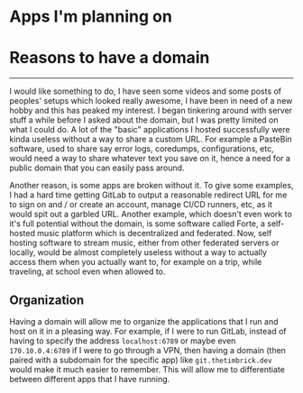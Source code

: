 # Apps I'm planning on 
# Reasons to have a domain
---
I would like something to do, I have seen some videos and some posts of peoples' setups which looked really awesome, I have been in need of a new hobby and this has peaked my interest. I began tinkering around with server stuff a while before I asked about the domain, but I was pretty limited on what I could do. A lot of the "basic" applications I hosted successfully were kinda useless without a way to share a custom URL. For example a PasteBin software, used to share say error logs, coredumps, configurations, etc, would need a way to share whatever text you save on it, hence a need for a public domain that you can easily pass around. 

Another reason, is some apps are broken without it. To give some examples, I had a hard time getting GitLab to output a reasonable redirect URL for me to sign on and / or create an account, manage CI/CD runners, etc, as it would spit out a garbled URL. Another example, which doesn't even work to it's full potential without the domain, is some software called Forte, a self-hosted music platform which is decentralized and federated. Now, self hosting software to stream music, either from other federated servers or locally, would be almost completely useless without a way to actually access them when you actually want to, for example on a trip, while traveling, at school even when allowed to.

## Organization
Having a domain will allow me to organize the applications that I run and host on it in a pleasing way. For example, if I were to run GitLab, instead of having to specify the address `localhost:6789` or maybe even `170.10.0.4:6789` if I were to go through a VPN, then having a domain (then paired with a subdomain for the specific app) like `git.thetimbrick.dev` would make it much easier to remember. This will allow me to differentiate between different apps that I have running.
